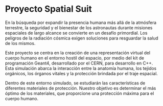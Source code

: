 # Proyecto Spatial Suit

En la búsqueda por expandir la presencia humana más allá de la atmósfera terrestre, la seguridad y el bienestar de los astronautas durante misiones espaciales de largo alcance se convierte en un desafío primordial. Los peligros de la radiación cósmica exigen soluciones para resguardar la salud de los mismos.

Este proyecto se centra en la creación de una representación virtual del cuerpo humano en el entorno hostil del espacio, por medio del kit de programación Geant4, desarrollado por el CERN, para desarrollo en C++. Esta simulación abarca la interacción entre la anatomía humana, los tejidos orgánicos, los órganos vitales y la protección brindada por el traje espacial.

Dentro de este entorno simulado, se estudiarán las características de diferentes materiales de protección. Nuestro objetivo es determinar el más óptimo de los materiales, que proporcione una protección máxima para el cuerpo humano.


